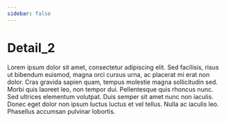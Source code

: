 ```yaml
---
sidebar: false
---
```


# Detail_2

Lorem ipsum dolor sit amet, consectetur adipiscing elit. Sed facilisis, risus ut bibendum euismod, magna orci cursus urna, ac placerat mi erat non dolor. Cras gravida sapien quam, tempus molestie magna sollicitudin sed. Morbi quis laoreet leo, non tempor dui. Pellentesque quis rhoncus nunc. Sed ultrices elementum volutpat. Duis semper sit amet nunc non iaculis. Donec eget dolor non ipsum luctus luctus et vel tellus. Nulla ac iaculis leo. Phasellus accumsan pulvinar lobortis.